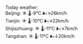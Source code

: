 Today weather:  
Beijing: ☀️ 🌡️-9°C 🌬️↘26km/h  
Tianjin: ☀️ 🌡️-10°C 🌬️↘22km/h  
Shijiazhuang: ☀️ 🌡️-11°C 🌬️↘7km/h  
Tangshan: ☀️ 🌡️-11°C 🌬️↓20km/h  
